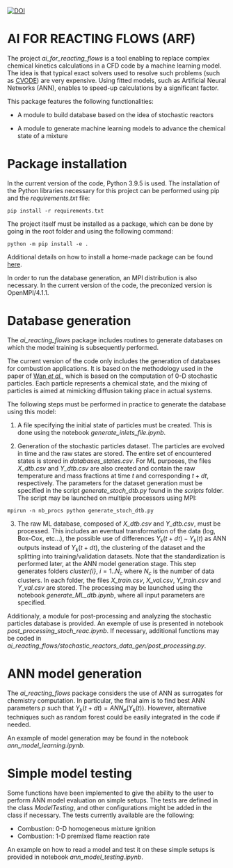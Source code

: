 [![DOI](https://zenodo.org/badge/531591043.svg)](https://zenodo.org/badge/latestdoi/531591043)

AI FOR REACTING FLOWS (ARF)
===========================

The project *ai_for_reacting_flows* is a tool enabling to replace complex chemical kinetics calculations in a CFD code by a machine learning model. The idea is that typical exact solvers used to resolve such problems (such as [CVODE](https://computing.llnl.gov/projects/sundials/cvode)) are very expensive. Using fitted models, such as Artificial Neural Networks (ANN), enables to speed-up calculations by a significant factor. 

This package features the following functionalities:

+ A module to build database based on the idea of stochastic reactors

+ A module to generate machine learning models to advance the chemical state of a mixture


# Package installation

In the current version of the code, Python 3.9.5 is used. The installation of the Python libraries necessary for this project can be performed using pip and the *requirements.txt* file:

```
pip install -r requirements.txt
```

The project itself must be installed as a package, which can be done by going in the root folder and using the following command:

```
python -m pip install -e .
```

Additional details on how to install a home-made package can be found [here](https://realpython.com/python-import/#create-and-install-a-local-package).

In order to run the database generation, an MPI distribution is also necessary. In the current version of the code, the preconized version is OpenMPI/4.1.1.


# Database generation

The *ai_reacting_flows* package includes routines to generate databases on which the model training is subsequently performed. 

The current version of the code only includes the generation of databases for combustion applications. It is based on the methodology used in the paper of [Wan *et al.*](https://www.sciencedirect.com/science/article/pii/S0010218020302170), which is based on the computation of 0-D stochastic particles. Each particle represents a chemical state, and the mixing of particles is aimed at mimicking diffusion taking place in actual systems. 

The following steps must be performed in practice to generate the database using this model:

1. A file specifying the initial state of particles must be created. This is done using the notebook *generate_inlets_file.ipynb*. 

2. Generation of the stochastic particles dataset. The particles are evolved in time and the raw states are stored. The entire set of encountered states is stored in *databases_states.csv*. For ML purposes, the files *X_dtb.csv* and *Y_dtb.csv* are also created and contain the raw temperature and mass fractions at time $t$ and corresponding $t+dt$, respectively. The parameters for the dataset generation must be specified in the script *generate_stoch_dtb.py* found in the *scripts* folder. The script may be launched on multiple processors using MPI: 

```
mpirun -n nb_procs python generate_stoch_dtb.py
```

3. The raw ML database, composed of  *X_dtb.csv* and *Y_dtb.csv*, must be processed. This includes an eventual transformation of the data (log, Box-Cox, etc...), the possible use of differences $Y_k(t+dt)-Y_k(t)$ as ANN outputs instead of $Y_k(t+dt)$, the clustering of the dataset and the splitting into training/validation datasets. Note that the standardization is performed later, at the ANN model generation stage. This step generates folders *cluster{i}*, $i=1..N_c$ where $N_c$ is the number of data clusters. In each folder, the files *X_train.csv*, *X_val.csv*, *Y_train.csv* and *Y_val.csv* are stored. The processing may be launched using the notebook *generate_ML_dtb.ipynb*, where all input parameters are specified.

Additionaly, a module for post-processing and analyzing the stochastic particles database is provided. An exemple of use is presented in notebook *post_processing_stoch_reac.ipynb*. If necessary, additional functions may be coded in *ai_reacting_flows/stochastic_reactors_data_gen/post_processing.py*.


# ANN model generation

The *ai_reacting_flows* package considers the use of ANN as surrogates for chemistry computation. In particular, the final aim is to find best ANN parameters $p$ such that $Y_k(t+dt)=ANN_p(Y_k(t))$. However, alternative techniques such as random forest could be easily integrated in the code if needed.

An example of model generation may be found in the notebook *ann_model_learning.ipynb*. 


# Simple model testing

Some functions have been implemented to give the ability to the user to perform ANN model evaluation on simple setups. The tests are defined in the class *ModelTesting*, and other configurations might be added in the class if necessary. The tests currently available are the following:

+ Combustion: 0-D homogeneous mixture ignition
+ Combustion: 1-D premixed flame reaction rate

An example on how to read a model and test it on these simple setups is provided in notebook *ann_model_testing.ipynb*.


